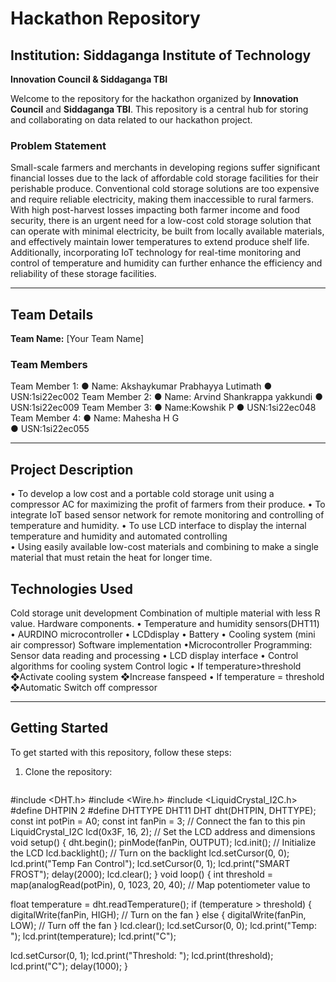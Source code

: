 # Hackathon Repository

## Institution: Siddaganga Institute of Technology  
**Innovation Council & Siddaganga TBI**

Welcome to the repository for the hackathon organized by **Innovation Council** and **Siddaganga TBI**. This repository is a central hub for storing and collaborating on data related to our hackathon project.

### Problem Statement

Small-scale farmers and merchants in developing regions suffer significant financial 
losses due to the lack of affordable cold storage facilities for their perishable produce. 
Conventional cold storage solutions are too expensive and require reliable electricity, 
making them inaccessible to rural farmers. With high post-harvest losses impacting both 
farmer income and food security, there is an urgent need for a low-cost cold storage 
solution that can operate with minimal electricity, be built from locally available 
materials, and effectively maintain lower temperatures to extend produce shelf life. 
Additionally, incorporating IoT technology for real-time monitoring and control of 
temperature and humidity can further enhance the efficiency and reliability of these 
storage facilities.

---

## Team Details

**Team Name:** [Your Team Name]

### Team Members

Team Member 1: 
● Name: Akshaykumar Prabhayya Lutimath 
● USN:1si22ec002 
Team Member 2: 
● Name: Arvind Shankrappa yakkundi 
● USN:1si22ec009 
Team Member 3: 
● Name:Kowshik P 
● USN:1si22ec048 
Team Member 4: 
● Name: Mahesha H G  
● USN:1si22ec055 


---

## Project Description

 • To develop a low cost and a portable cold storage unit using a compressor AC for 
maximizing the profit of farmers from their produce. 
• To integrate IoT based sensor network for remote monitoring and controlling of 
temperature and humidity. 
• To use LCD interface to display the internal temperature and humidity and automated 
controlling  
• Using easily available low-cost materials and combining to make a single material that 
must retain the heat for longer time.

## Technologies Used

Cold storage unit development 
Combination of multiple material with less R value.
 Hardware components.
 • Temperature and humidity sensors(DHT11)
 • AURDINO microcontroller
 • LCDdisplay 
• Battery 
• Cooling system (mini air compressor)
 Software implementation
 •Microcontroller Programming: Sensor data reading and 
processing
 • LCD display interface
 • Control algorithms for cooling system
 Control logic 
• If temperature>threshold                                              
❖Activate cooling system
 ❖Increase fanspeed
 • If temperature = threshold
 ❖Automatic Switch off compressor 

---

## Getting Started

To get started with this repository, follow these steps:

1. Clone the repository:

   ```bash
#include <DHT.h>
#include <Wire.h>
#include <LiquidCrystal_I2C.h>
#define DHTPIN 2
#define DHTTYPE DHT11
DHT dht(DHTPIN, DHTTYPE);
const int potPin = A0;
const int fanPin = 3; // Connect the fan to this pin
LiquidCrystal_I2C lcd(0x3F, 16, 2); // Set the LCD address and dimensions
void setup() {
dht.begin();
pinMode(fanPin, OUTPUT);
lcd.init(); // Initialize the LCD
lcd.backlight(); // Turn on the backlight
lcd.setCursor(0, 0);
lcd.print("Temp Fan Control");
lcd.setCursor(0, 1);
lcd.print("SMART FROST");
delay(2000);
lcd.clear();
}
void loop() {
int threshold = map(analogRead(potPin), 0, 1023, 20, 40); // Map potentiometer value to
  
float temperature = dht.readTemperature();
if (temperature > threshold) {
digitalWrite(fanPin, HIGH); // Turn on the fan
} else {
digitalWrite(fanPin, LOW); // Turn off the fan
}
lcd.clear();
lcd.setCursor(0, 0);
lcd.print("Temp: ");
lcd.print(temperature);
lcd.print("C");

lcd.setCursor(0, 1);
lcd.print("Threshold: ");
lcd.print(threshold);
lcd.print("C");
delay(1000);
}
